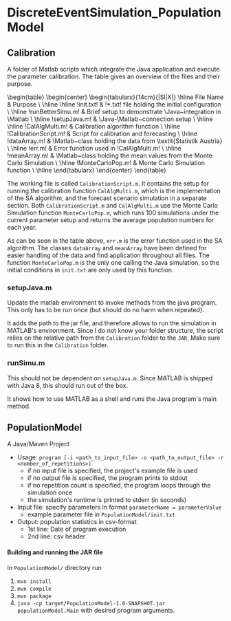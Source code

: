 # DiscreteEventSimulation_PopulationModel

## Calibration

A folder of Matlab scripts which integrate the Java application and execute the parameter calibration. The table gives an overview of the files and their purpose.

\begin{table}
    \begin{center}
    \begin{tabularx}{14cm}{|Sl|X|}
    \hline
    File Name                &   Purpose \\
    \hline \hline
    !init.txt!               &   !*.txt! file holding the initial configuration \\
    \hline
    !runBetterSimu.m!        &   Brief setup to demonstrate \Java~integration in \Matlab \\
    \hline
    !setupJava.m!            &   \Java-\Matlab~connection setup \\
    \hline
    \hline
    !CalAlgMulti.m!          &   Calibration algorithm function \\
    \hline
    !CalibrationScript.m!    &   Script for calibration and forecasting \\
    \hline
    !dataArray.m!            &   \Matlab~class holding the data from \textit{Statistik Austria} \\
    \hline
    !err.m!                  &   Error function used in !CalAlgMulti.m! \\
    \hline
    !meanArray.m!            &   \Matlab~class holding the mean values from the Monte Carlo Simulation \\
    \hline
    !MonteCarloPop.m!        &   Monte Carlo Simulation function \\
    \hline
    \end{tabularx}
    \end{center}
\end{table}

The working file is called ```CalibrationScript.m```. It contains the setup for running the calibration function ```CalAlgMulti.m```, which is the implementation of the SA algorithm, and the forecast scenario simulation in a separate section. Both ```CalibrationScript.m``` and ```CalAlgMulti.m``` use the Monte Carlo Simulation function ```MonteCarloPop.m```, which runs 100 simulations under the current parameter setup and returns the average population numbers for each year. 

As can be seen in the table above, ```err.m``` is the error function used in the SA algorithm. The classes ```dataArray``` and ```meanArray``` have been defined for easier handling of the data and find application throughout all files. The function ```MonteCarloPop.m``` is the only one calling the Java simulation, so the initial conditions in ```init.txt``` are only used by this function. 


### setupJava.m

Update the matlab environment to invoke methods from the java program. This only has to be run once (but should do no harm when repeated).  

It adds the path to the jar file, and therefore allows to run the simulation in MATLAB's environment. Since I do not know your folder structure, the script relies on the relative path from the ```Calibration``` folder to the ```JAR```. Make sure to run this in the ```Calibration``` folder. 

<!--
### runBetterSimu.m

A minimal demonstation of using the ```ConfigurableSimulation``` class in matlab. It initializes an instance, and demonstates a subset of the still limited number of methods.
-->

### runSimu.m

This should not be dependent on ```setupJava.m```. Since MATLAB is shipped with Java 8, this should run out of the box.  

It shows how to use MATLAB as a shell and runs the Java program's main method.



## PopulationModel

A Java/Maven Project

* Usage: ```program [-i <path_to_input_file> -o <path_to_output_file> -r <number_of_repetitions>]```
    + if no input file is specified, the project's example file is used
    + if no output file is specified, the program prints to stdout
    + if no repetition count is specified, the program loops through the simulation once
    + the simulation's runtime is printed to stderr (in seconds)
* Input file: specify parameters in format ```parameterName = parameterValue```
    + example parameter file in ```PopulationModel/init.txt```
* Output: population statistics in csv-format
   + 1st line: Date of program execution
   + 2nd line: csv header

#### Building and running the JAR file

In ```PopulationModel/``` directory run

1. ```mvn install```
1. ```mvn compile```
1. ```mvn package```
1. ```java -cp target/PopulationModel-1.0-SNAPSHOT.jar populationModel.Main``` with desired program arguments.
